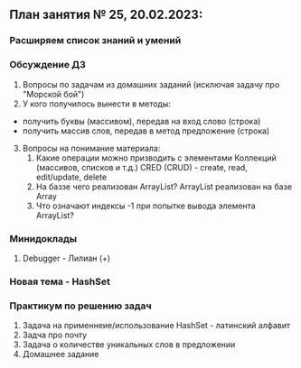 ## План занятия № 25, 20.02.2023:
### Расширяем список знаний и умений

### Обсуждение ДЗ
1. Вопросы по задачам из домашних заданий (исключая задачу про "Морской бой")
2. У кого получилось вынести в методы:
- получить буквы (массивом), передав на вход слово (строка)
- получить массив слов, передав в метод предложение (строка)
3. Вопросы на понимание материала:
   1. Какие операции можно призводить с элементами Коллекций (массивов, списков и т.д.) 
   CRED (CRUD) - create, read, edit/update, delete
   2. На баззе чего реализован ArrayList?
   ArrayList реализован на базе Array
   3. Что означают индексы -1 при попытке вывода элемента ArrayList? 

### Минидоклады
1. Debugger - Лилиан (+)

### Новая тема - HashSet

### Практикум по решению задач
1. Задача на применнеие/использование HashSet - латинский алфавит
2. Задча про почту
2. Задача о количестве уникальных слов в предложении
3. Домашнее задание